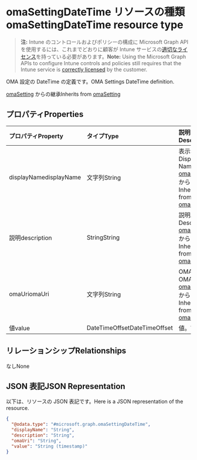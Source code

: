 # <a name="omasettingdatetime-resource-type"></a><span data-ttu-id="77308-101">omaSettingDateTime リソースの種類</span><span class="sxs-lookup"><span data-stu-id="77308-101">omaSettingDateTime resource type</span></span>

> <span data-ttu-id="77308-102">**注:** Intune のコントロールおよびポリシーの構成に Microsoft Graph API を使用するには、これまでどおりに顧客が Intune サービスの[適切なライセンス](https://go.microsoft.com/fwlink/?linkid=839381)を持っている必要があります。</span><span class="sxs-lookup"><span data-stu-id="77308-102">**Note:** Using the Microsoft Graph APIs to configure Intune controls and policies still requires that the Intune service is [correctly licensed](https://go.microsoft.com/fwlink/?linkid=839381) by the customer.</span></span>

<span data-ttu-id="77308-103">OMA 設定の DateTime の定義です。</span><span class="sxs-lookup"><span data-stu-id="77308-103">OMA Settings DateTime definition.</span></span>

<span data-ttu-id="77308-104">[omaSetting](../resources/intune_deviceconfig_omasetting.md) からの継承</span><span class="sxs-lookup"><span data-stu-id="77308-104">Inherits from [omaSetting](../resources/intune_deviceconfig_omasetting.md)</span></span>

## <a name="properties"></a><span data-ttu-id="77308-105">プロパティ</span><span class="sxs-lookup"><span data-stu-id="77308-105">Properties</span></span>
|<span data-ttu-id="77308-106">プロパティ</span><span class="sxs-lookup"><span data-stu-id="77308-106">Property</span></span>|<span data-ttu-id="77308-107">タイプ</span><span class="sxs-lookup"><span data-stu-id="77308-107">Type</span></span>|<span data-ttu-id="77308-108">説明</span><span class="sxs-lookup"><span data-stu-id="77308-108">Description</span></span>|
|:---|:---|:---|
|<span data-ttu-id="77308-109">displayName</span><span class="sxs-lookup"><span data-stu-id="77308-109">displayName</span></span>|<span data-ttu-id="77308-110">文字列</span><span class="sxs-lookup"><span data-stu-id="77308-110">String</span></span>|<span data-ttu-id="77308-111">表示名。</span><span class="sxs-lookup"><span data-stu-id="77308-111">Display Name.</span></span> <span data-ttu-id="77308-112">[omaSetting](../resources/intune_deviceconfig_omasetting.md) からの継承</span><span class="sxs-lookup"><span data-stu-id="77308-112">Inherited from [omaSetting](../resources/intune_deviceconfig_omasetting.md)</span></span>|
|<span data-ttu-id="77308-113">説明</span><span class="sxs-lookup"><span data-stu-id="77308-113">description</span></span>|<span data-ttu-id="77308-114">String</span><span class="sxs-lookup"><span data-stu-id="77308-114">String</span></span>|<span data-ttu-id="77308-115">説明。</span><span class="sxs-lookup"><span data-stu-id="77308-115">Description.</span></span> <span data-ttu-id="77308-116">[omaSetting](../resources/intune_deviceconfig_omasetting.md) からの継承</span><span class="sxs-lookup"><span data-stu-id="77308-116">Inherited from [omaSetting](../resources/intune_deviceconfig_omasetting.md)</span></span>|
|<span data-ttu-id="77308-117">omaUri</span><span class="sxs-lookup"><span data-stu-id="77308-117">omaUri</span></span>|<span data-ttu-id="77308-118">文字列</span><span class="sxs-lookup"><span data-stu-id="77308-118">String</span></span>|<span data-ttu-id="77308-119">OMA。</span><span class="sxs-lookup"><span data-stu-id="77308-119">OMA.</span></span> <span data-ttu-id="77308-120">[omaSetting](../resources/intune_deviceconfig_omasetting.md) からの継承</span><span class="sxs-lookup"><span data-stu-id="77308-120">Inherited from [omaSetting](../resources/intune_deviceconfig_omasetting.md)</span></span>|
|<span data-ttu-id="77308-121">値</span><span class="sxs-lookup"><span data-stu-id="77308-121">value</span></span>|<span data-ttu-id="77308-122">DateTimeOffset</span><span class="sxs-lookup"><span data-stu-id="77308-122">DateTimeOffset</span></span>|<span data-ttu-id="77308-123">値。</span><span class="sxs-lookup"><span data-stu-id="77308-123">Value.</span></span>|

## <a name="relationships"></a><span data-ttu-id="77308-124">リレーションシップ</span><span class="sxs-lookup"><span data-stu-id="77308-124">Relationships</span></span>
<span data-ttu-id="77308-125">なし</span><span class="sxs-lookup"><span data-stu-id="77308-125">None</span></span>
## <a name="json-representation"></a><span data-ttu-id="77308-126">JSON 表記</span><span class="sxs-lookup"><span data-stu-id="77308-126">JSON Representation</span></span>
<span data-ttu-id="77308-127">以下は、リソースの JSON 表記です。</span><span class="sxs-lookup"><span data-stu-id="77308-127">Here is a JSON representation of the resource.</span></span>
<!--{
  "blockType": "resource",
  "baseType": "microsoft.graph.omaSetting",
  "@odata.type": "microsoft.graph.omaSettingDateTime"
}-->
``` json
{
  "@odata.type": "#microsoft.graph.omaSettingDateTime",
  "displayName": "String",
  "description": "String",
  "omaUri": "String",
  "value": "String (timestamp)"
}
```



